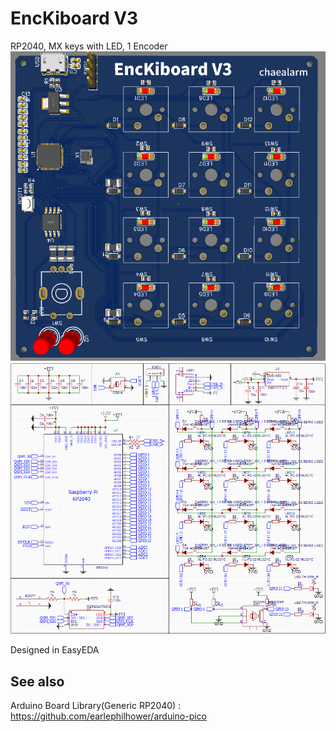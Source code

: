 # EncKiboard V3
RP2040, MX keys with LED, 1 Encoder   
![Alt text](/images/PCB_model.png)   
![Alt text](/images/sch_model.png)

Designed in EasyEDA

## See also
Arduino Board Library(Generic RP2040) : https://github.com/earlephilhower/arduino-pico
